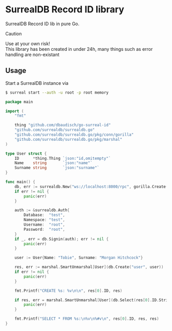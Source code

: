 # SurrealDB Record ID library

SurrealDB Record ID lib in pure Go.

> [!CAUTION]
> Use at your own risk!  
> This library has been created in under 24h, many things such as error handling are non-existant

## Usage

Start a SurrealDB instance via

```sh
$ surreal start --auth -u root -p root memory
```

```go
package main

import (
	"fmt"

	thing "github.com/dbaudisch/go-surreal-id"
	"github.com/surrealdb/surrealdb.go"
	"github.com/surrealdb/surrealdb.go/pkg/conn/gorilla"
	"github.com/surrealdb/surrealdb.go/pkg/marshal"
)

type User struct {
	ID      *thing.Thing `json:"id,omitempty"`
	Name    string       `json:"name"`
	Surname string       `json:"surname"`
}

func main() {
	db, err := surrealdb.New("ws://localhost:8000/rpc", gorilla.Create())
	if err != nil {
		panic(err)
	}

	auth := &surrealdb.Auth{
		Database:  "test",
		Namespace: "test",
		Username:  "root",
		Password:  "root",
	}
	if _, err = db.Signin(auth); err != nil {
		panic(err)
	}

	user := User{Name: "Tobie", Surname: "Morgan Hitchcock"}

	res, err := marshal.SmartUnmarshal[User](db.Create("user", user))
	if err != nil {
		panic(err)
	}

	fmt.Printf("CREATE %s: %v\n\n", res[0].ID, res)

	if res, err = marshal.SmartUnmarshal[User](db.Select(res[0].ID.String())); err != nil {
		panic(err)
	}

	fmt.Printf("SELECT * FROM %s:\n%v\n%#v\n", res[0].ID, res, res)
}
```
